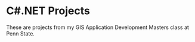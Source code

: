 # C#.NET Projects

These are projects from my GIS Application Development Masters class at Penn State.

